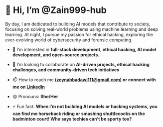 # 👋 Hi, I’m @Zain999-hub

By day, I am dedicated to building AI models that contribute to society, focusing on solving real-world problems using machine learning and deep learning. At night, I pursue my passion for ethical hacking, exploring the ever-evolving world of cybersecurity and forensic computing.

- 👀 I’m interested in **full-stack development, ethical hacking, AI model development, and open-source projects.**

- 💞️ I’m looking to collaborate on **AI-driven projects, ethical hacking challenges, and community-driven tech initiatives**

- 📫 How to reach me **(zeynabbadawi111@gmail.com) or connect with me on [LinkedIn](https://www.linkedin.com/in/zainab-badawi)**

- 😄 Pronouns: **She/Her**

- ⚡ Fun fact: **When I’m not building AI models or hacking systems, you can find me horseback riding or smashing shuttlecocks on the badminton court! Who says techies can’t be sporty too?**

<!---
Zain999-hub/Zain999-hub is a ✨ special ✨ repository because its `README.md` (this file) appears on your GitHub profile.
You can click the Preview link to take a look at your changes.
--->
